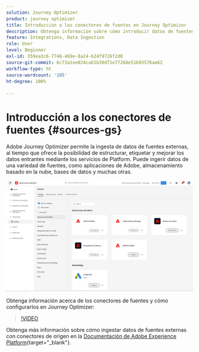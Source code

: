 ```yaml
---
solution: Journey Optimizer
product: journey optimizer
title: Introducción a los conectores de fuentes en Journey Optimizer
description: Obtenga información sobre cómo introducir datos de fuentes externas en Adobe Journey Optimizer
feature: Integrations, Data Ingestion
role: User
level: Beginner
exl-id: 359ea3c6-7746-469e-8a24-624f9726f2d8
source-git-commit: 6c73a1ee024ca61b30d71e77268e51b93576ae62
workflow-type: ht
source-wordcount: '105'
ht-degree: 100%

---
```


# Introducción a los conectores de fuentes {#sources-gs}

Adobe Journey Optimizer permite la ingesta de datos de fuentes externas, al tiempo que ofrece la posibilidad de estructurar, etiquetar y mejorar los datos entrantes mediante los servicios de Platform. Puede ingerir datos de una variedad de fuentes, como aplicaciones de Adobe, almacenamiento basado en la nube, bases de datos y muchas otras.

![](assets/sources-home.png)

Obtenga información acerca de los conectores de fuentes y cómo configurarlos en Journey Optimizer:

>[!VIDEO](https://video.tv.adobe.com/v/3422582?captions=spa&quality=12)

Obtenga más información sobre cómo ingestar datos de fuentes externas con conectores de origen en la [Documentación de Adobe Experience Platform](https://experienceleague.adobe.com/docs/experience-platform/sources/home.html?lang=es){target="_blank"}.
